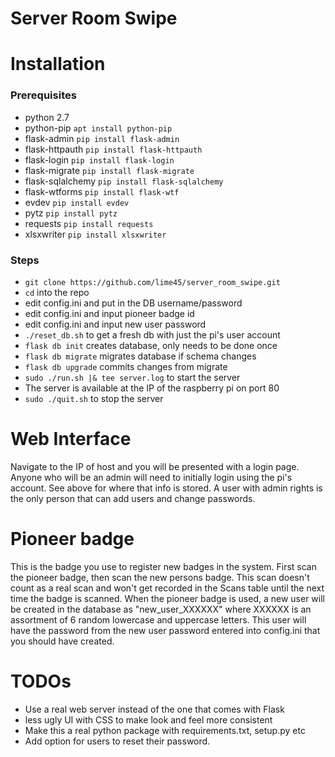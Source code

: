 Server Room Swipe
==========

# Installation
### Prerequisites
- python 2.7
- python-pip `apt install python-pip`
- flask-admin      `pip install flask-admin`
- flask-httpauth   `pip install flask-httpauth`
- flask-login      `pip install flask-login`
- flask-migrate  `pip install flask-migrate`
- flask-sqlalchemy `pip install flask-sqlalchemy`
- flask-wtforms    `pip install flask-wtf`
- evdev            `pip install evdev`
- pytz             `pip install pytz`
- requests         `pip install requests`
- xlsxwriter       `pip install xlsxwriter`

### Steps
- `git clone https://github.com/lime45/server_room_swipe.git`
- `cd` into the repo
- edit config.ini and put in the DB username/password
- edit config.ini and input pioneer badge id
- edit config.ini and input new user password
- `./reset_db.sh` to get a fresh db with just the pi's user account
- `flask db init` creates database, only needs to be done once
- `flask db migrate` migrates database if schema changes
- `flask db upgrade` commits changes from migrate
- `sudo ./run.sh |& tee server.log` to start the server
- The server is available at the IP of the raspberry pi on port 80
- `sudo ./quit.sh` to stop the server

# Web Interface
Navigate to the IP of host and you will be presented with a login page. Anyone
who will be an admin will need to initially login using the pi's account. See
above for where that info is stored. A user with admin rights is the only person
that can add users and change passwords.

# Pioneer badge
This is the badge you use to register new badges in the system. First scan
the pioneer badge, then scan the new persons badge. This scan doesn't count
as a real scan and won't get recorded in the Scans table until the next time
the badge is scanned. When the pioneer badge is used, a new user will be
created in the database as "new\_user\_XXXXXX" where XXXXXX is an assortment
of 6 random lowercase and uppercase letters. This user will have the password
from the new user password entered into config.ini that you should have created.

# TODOs
- Use a real web server instead of the one that comes with Flask
- less ugly UI with CSS to make look and feel more consistent
- Make this a real python package with requirements.txt, setup.py etc
- Add option for users to reset their password.
